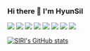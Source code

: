 ### Hi there 👋 I'm HyunSil

<img src="https://img.shields.io/badge/Python-3766AB?style=flat-square&logo=Python&logoColor=white"/></a>
<img src="https://img.shields.io/badge/MySQL-4479A1?style=flat-square&logo=MySQL&logoColor=white"/></a>
<img src="https://img.shields.io/badge/pandas-150458?style=flat-square&logo=pandas&logoColor=white"/></a>
<img src="https://img.shields.io/badge/numpy-013243?style=flat-square&logo=numpy&logoColor=white"/></a>
<img src="https://img.shields.io/badge/Plotly-3F4F75?style=flat-square&logo=Plotly&logoColor=white"/></a>
<img src="https://img.shields.io/badge/scikit-learn-F7931E?style=flat-square&logo=scikit-learn&logoColor=white"/></a>
<img src="https://img.shields.io/badge/Jira-0052CC?style=flat-square&logo=Jira&logoColor=white"/></a>
<img src="https://img.shields.io/badge/Confluence-172B4D?style=flat-square&logo=Confluence&logoColor=white"/></a>

[![SIRI's GitHub stats](https://github-readme-stats.vercel.app/api?username=kohyunsil)](https://github.com/kohyunsil/github-readme-stats)

<!--
**kohyunsil/kohyunsil** is a ✨ _special_ ✨ repository because its `README.md` (this file) appears on your GitHub profile.

Here are some ideas to get you started:

- 🔭 I’m currently working on ...
- 🌱 I’m currently learning ...
- 👯 I’m looking to collaborate on ...
- 🤔 I’m looking for help with ...
- 💬 Ask me about ...
- 📫 How to reach me: ...
- 😄 Pronouns: ...
- ⚡ Fun fact: ...
-->
